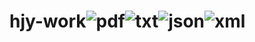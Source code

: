 # hjy-work![pdf](C:\Users\csqmv\Desktop\pdf.png)![txt](C:\Users\csqmv\Desktop\txt.jpg)![json](C:\Users\csqmv\Desktop\json.png)![xml](C:\Users\csqmv\Desktop\xml.png)
